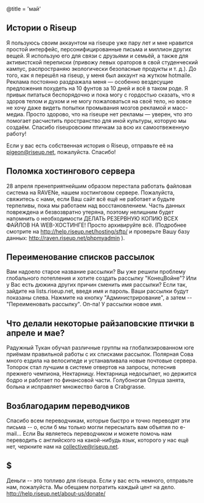 @title = 'май'

## Истории о Riseup

Я пользуюсь своим аккаунтом на riseupe уже пару лет и мне нравится простой интерфейс, персонифицированные письма и миллион других вещей. Я использую его для связи с друзьями и семьёй, а также для активистской переписки (привожу левых ораторов в свой студенческий кампус, распространяю экологически безопасные продукты и т. д.). До того, как я перешёл на riseup, у меня был аккаунт на жутком hotmaile. Реклама постоянно раздражала меня ― особенно вездесущие предложения похудеть на 10 фунтов за 10 дней и всё в таком роде. Я привык питаться беспорядочно и пока могу с гордостью сказать, что я здоров телом и духом и не могу пожаловаться на своё тело, но вовсе не хочу даже видеть попытки промывания мозгов рекламой и масс-медиа. Просто здорово, что на riseupe нет рекламы ― уверен, что это помогает расчистить пространство для иной культуры, которую мы создаём.
Спасибо riseupовским птичкам за всю их самоотвеженную работу!

Если у вас есть собственная история о Riseup, отправьте её на pigeon@riseup.net, пожалуйста. Спасибо!


## Поломка хостингового сервера

28 апреля пренеприятнейшим образом перестала работать файловая система на RAVENe, нашем хостинговом сервере. Пожалуйста, свяжитесь с нами, если Ваш сайт всё ещё не работает и будьте терпеливы, пока мы работаем над восстановлением. Часть данных повреждена и безвозвратно утеряна, поэтому нелишним будет напомнить о необходимости ДЕЛАТЬ РЕЗЕРВНУЮ КОПИЮ ВСЕХ ФАЙЛОВ НА WEB-ХОСТИНГЕ! Просто архивируйте всё. (Подробнее смотрите на http://help.riseup.net/hosting/sftp/ и проверьте Вашу базу данных: http://raven.riseup.net/phpmyadmin ).


## Переименование списков рассылок

Вам надоело старое название рассылки? Вы уже решили проблему глобального потепления и хотите создать рассылку "КонецВойне"? Или у Вас есть дюжина других причин сменить имя рассылки? Если так, зайдите на lists.riseup.net, введя имя и пароль. Ваши рассылки будут показаны слева. Нажмите на кнопку "Администрирование", а затем -- "Переименовать рассылку". Оп-па! У рассылки новое имя.


## Что делали некоторые райзаповские птички в апреле и мае?

Радужный Тукан обучал различные группы на глобализированном юге приёмам правильной работы с их списками рассылок. Полярная Сова много ездила на велосипеде и устанавливала новые почтовые сервера. Топорок стал лучшим в системе отвертов на запросы, потеснив прежнего чемпиона, Нектарницу. Нектарница недосыпает, но держится бодро и работает по финансовой части. Голубоногая Олуша занята, больна и исправляет множество багов в Crabgrassе.


## Возблагодарим переводчиков

Спасибо всем переводчикам, которые быстро и точно переводят эти письма -- о, если б мы только могли пересылать вам объятия по e-mail...
Если Вы являетесь переводчиком и можете помочь нам переводить с английского на какой-нибудь язык, которого у нас ещё нет, черкните нам на collective@riseup.net.


## $

Деньги -- это топливо для riseupa. Если у вас есть немного, отправьте нам, пожалуйста. Мы обещаем потратить каждый цент на дело.
http://help.riseup.net/about-us/donate/
